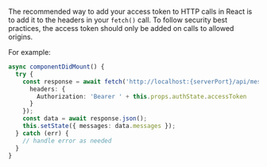 The recommended way to add your access token to HTTP calls in React is to add it to the headers in your `fetch()` call. To follow security best practices, the access token should only be added on calls to allowed origins.

For example:

```ts
async componentDidMount() {
  try {
    const response = await fetch('http://localhost:{serverPort}/api/messages', {
      headers: {
        Authorization: 'Bearer ' + this.props.authState.accessToken
      }
    });
    const data = await response.json();
    this.setState({ messages: data.messages });
  } catch (err) {
    // handle error as needed
  }
}
```